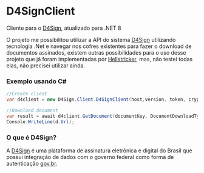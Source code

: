 # D4SignClient
Cliente para o [D4Sign](https://docapi.d4sign.com.br/), atualizado para .NET 8

O projeto me possibilitou utilizar a API do sistema [D4Sign](https://d4sign.com.br/) utilizando tecnologia .Net e navegar nos cofres existentes para fazer o download de documentos assinados, existem outras possibilidades para o uso desse projeto que já foram implementadas por [Hellstricker](https://github.com/Hellstricker), mas, não testei todas elas, não precisei utilizar ainda.

### Exemplo usando C#
 ``` csharp
 //Create client
var d4client = new D4Sign.Client.D4SignClient(host,version, token, cryptKey);

//Download document
var result = await d4client.GetDocument(documentKey, DocumentDownloadType.PDF);
Console.WriteLine(d.Url);
 ```

### O que é D4Sign?
A [D4Sign](https://d4sign.com.br/) é uma plataforma de assinatura eletrônica e digital do Brasil que possui integração de dados com o governo federal como forma de autenticação [gov.br](https://www.gov.br/pt-br/servicos/assinatura-eletronica).